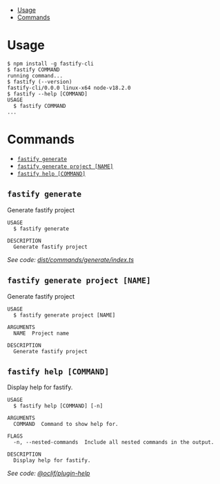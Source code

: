 

<!-- toc -->
* [Usage](#usage)
* [Commands](#commands)
<!-- tocstop -->
# Usage
<!-- usage -->
```sh-session
$ npm install -g fastify-cli
$ fastify COMMAND
running command...
$ fastify (--version)
fastify-cli/0.0.0 linux-x64 node-v18.2.0
$ fastify --help [COMMAND]
USAGE
  $ fastify COMMAND
...
```
<!-- usagestop -->
# Commands
<!-- commands -->
* [`fastify generate`](#fastify-generate)
* [`fastify generate project [NAME]`](#fastify-generate-project-name)
* [`fastify help [COMMAND]`](#fastify-help-command)

## `fastify generate`

Generate fastify project

```
USAGE
  $ fastify generate

DESCRIPTION
  Generate fastify project
```

_See code: [dist/commands/generate/index.ts](https://github.com/fastify/fastify-cli/blob/v0.0.0/dist/commands/generate/index.ts)_

## `fastify generate project [NAME]`

Generate fastify project

```
USAGE
  $ fastify generate project [NAME]

ARGUMENTS
  NAME  Project name

DESCRIPTION
  Generate fastify project
```

## `fastify help [COMMAND]`

Display help for fastify.

```
USAGE
  $ fastify help [COMMAND] [-n]

ARGUMENTS
  COMMAND  Command to show help for.

FLAGS
  -n, --nested-commands  Include all nested commands in the output.

DESCRIPTION
  Display help for fastify.
```

_See code: [@oclif/plugin-help](https://github.com/oclif/plugin-help/blob/v5.1.12/src/commands/help.ts)_
<!-- commandsstop -->
